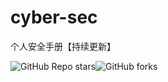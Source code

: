 # cyber-sec
个人安全手册【持续更新】

![GitHub Repo stars](https://img.shields.io/github/stars/MrBUGLF/cyber-sec?style=for-the-badge&logo=undertale&logoColor=red&label=STARS&color=gold)![GitHub forks](https://img.shields.io/github/forks/MrBUGLF/cyber-sec?style=for-the-badge&logo=forgejo&label=FORKS)